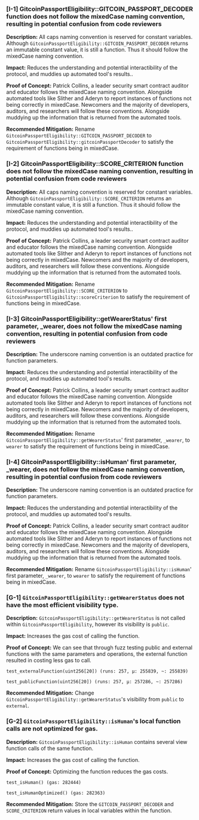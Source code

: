 ### [I-1] GitcoinPassportEligibility::GITCOIN_PASSPORT_DECODER function does not follow the mixedCase naming convention, resulting in potential confusion from code reviewers

**Description:** All caps naming convention is reserved for constant variables. Although `GitcoinPassportEligibility::GITCOIN_PASSPORT_DECODER` returns an immutable constant value, it is still a function. Thus it should follow the mixedCase naming convention.

**Impact:** Reduces the understanding and potential interactibility of the protocol, and muddies up automated tool's results..

**Proof of Concept:** Patrick Collins, a leader security smart contract auditor and educator follows the mixedCase naming convention. Alongside automated tools like Slither and Aderyn to report instances of functions not being correctly in mixedCase. Newcomers and the majority of developers, auditors, and researchers will follow these conventions. Alongside muddying up the information that is returned from the automated tools.

**Recommended Mitigation:** Rename `GitcoinPassportEligibility::GITCOIN_PASSPORT_DECODER` to `GitcoinPassportEligibility::gitcoinPassportDecoder` to satisfy the requirement of functions being in mixedCase.

### [I-2] GitcoinPassportEligibility::SCORE_CRITERION function does not follow the mixedCase naming convention, resulting in potential confusion from code reviewers

**Description:** All caps naming convention is reserved for constant variables. Although `GitcoinPassportEligibility::SCORE_CRITERION` returns an immutable constant value, it is still a function. Thus it should follow the mixedCase naming convention.

**Impact:** Reduces the understanding and potential interactibility of the protocol, and muddies up automated tool's results..

**Proof of Concept:** Patrick Collins, a leader security smart contract auditor and educator follows the mixedCase naming convention. Alongside automated tools like Slither and Aderyn to report instances of functions not being correctly in mixedCase. Newcomers and the majority of developers, auditors, and researchers will follow these conventions. Alongside muddying up the information that is returned from the automated tools.

**Recommended Mitigation:** Rename `GitcoinPassportEligibility::SCORE_CRITERION` to `GitcoinPassportEligibility::scoreCriterion` to satisfy the requirement of functions being in mixedCase.

### [I-3] GitcoinPassportEligibility::getWearerStatus' first parameter, \_wearer, does not follow the mixedCase naming convention, resulting in potential confusion from code reviewers

**Description:** The underscore naming convention is an outdated practice for function parameters.

**Impact:** Reduces the understanding and potential interactibility of the protocol, and muddies up automated tool's results.

**Proof of Concept:** Patrick Collins, a leader security smart contract auditor and educator follows the mixedCase naming convention. Alongside automated tools like Slither and Aderyn to report instances of functions not being correctly in mixedCase. Newcomers and the majority of developers, auditors, and researchers will follow these conventions. Alongside muddying up the information that is returned from the automated tools.

**Recommended Mitigation:** Rename `GitcoinPassportEligibility::getWearerStatus`' first parameter, `_wearer`, to `wearer` to satisfy the requirement of functions being in mixedCase.

### [I-4] GitcoinPassportEligibility::isHuman' first parameter, \_wearer, does not follow the mixedCase naming convention, resulting in potential confusion from code reviewers

**Description:** The underscore naming convention is an outdated practice for function parameters.

**Impact:** Reduces the understanding and potential interactibility of the protocol, and muddies up automated tool's results.

**Proof of Concept:** Patrick Collins, a leader security smart contract auditor and educator follows the mixedCase naming convention. Alongside automated tools like Slither and Aderyn to report instances of functions not being correctly in mixedCase. Newcomers and the majority of developers, auditors, and researchers will follow these conventions. Alongside muddying up the information that is returned from the automated tools.

**Recommended Mitigation:** Rename `GitcoinPassportEligibility::isHuman`' first parameter, `_wearer`, to `wearer` to satisfy the requirement of functions being in mixedCase.

### [G-1] `GitcoinPassportEligibility::getWearerStatus` does not have the most efficient visibility type.

**Description:** `GitcoinPassportEligibility::getWearerStatus` is not called within `GitcoinPassportEligibility`, however its visibility is `public`.

**Impact:** Increases the gas cost of calling the function.

**Proof of Concept:** We can see that through fuzz testing public and external functions with the same parameters and operations, the external function resulted in costing less gas to call.

`test_externalFunction(uint256[20]) (runs: 257, μ: 255839, ~: 255839)`

`test_publicFunction(uint256[20]) (runs: 257, μ: 257286, ~: 257286)`

**Recommended Mitigation:** Change `GitcoinPassportEligibility::getWearerStatus`'s visibility from `public` to `external`.

### [G-2] `GitcoinPassportEligibility::isHuman`'s local function calls are not optimized for gas.

**Description:** `GitcoinPassportEligibility::isHuman` contains several view function calls of the same function.

**Impact:** Increases the gas cost of calling the function.

**Proof of Concept:** Optimizing the function reduces the gas costs.

`test_isHuman() (gas: 282444)`

`test_isHumanOptimized() (gas: 282363)`

**Recommended Mitigation:** Store the `GITCOIN_PASSPORT_DECODER` and `SCORE_CRITERION` return values in local variables within the function.
